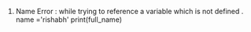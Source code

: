 
1. Name Error : while trying to reference a variable which is not defined .
    name ='rishabh'
    print(full_name)

